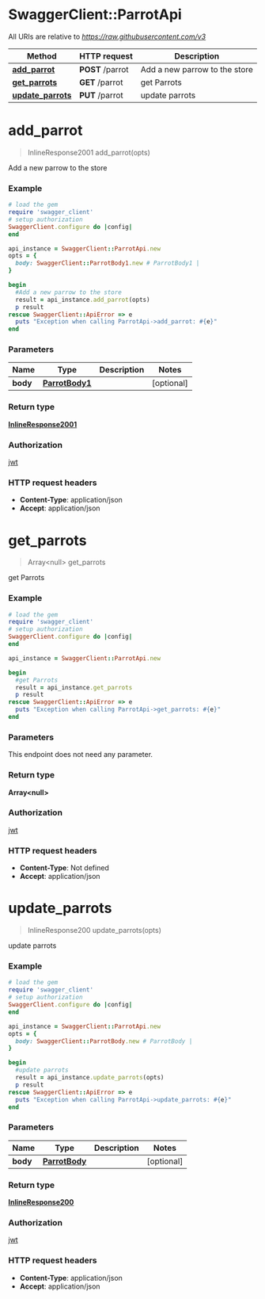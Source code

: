 # SwaggerClient::ParrotApi

All URIs are relative to *https://raw.githubusercontent.com/v3*

Method | HTTP request | Description
------------- | ------------- | -------------
[**add_parrot**](ParrotApi.md#add_parrot) | **POST** /parrot | Add a new parrow to the store
[**get_parrots**](ParrotApi.md#get_parrots) | **GET** /parrot | get Parrots
[**update_parrots**](ParrotApi.md#update_parrots) | **PUT** /parrot | update parrots

# **add_parrot**
> InlineResponse2001 add_parrot(opts)

Add a new parrow to the store

### Example
```ruby
# load the gem
require 'swagger_client'
# setup authorization
SwaggerClient.configure do |config|
end

api_instance = SwaggerClient::ParrotApi.new
opts = { 
  body: SwaggerClient::ParrotBody1.new # ParrotBody1 | 
}

begin
  #Add a new parrow to the store
  result = api_instance.add_parrot(opts)
  p result
rescue SwaggerClient::ApiError => e
  puts "Exception when calling ParrotApi->add_parrot: #{e}"
end
```

### Parameters

Name | Type | Description  | Notes
------------- | ------------- | ------------- | -------------
 **body** | [**ParrotBody1**](ParrotBody1.md)|  | [optional] 

### Return type

[**InlineResponse2001**](InlineResponse2001.md)

### Authorization

[jwt](../README.md#jwt)

### HTTP request headers

 - **Content-Type**: application/json
 - **Accept**: application/json



# **get_parrots**
> Array&lt;null&gt; get_parrots

get Parrots

### Example
```ruby
# load the gem
require 'swagger_client'
# setup authorization
SwaggerClient.configure do |config|
end

api_instance = SwaggerClient::ParrotApi.new

begin
  #get Parrots
  result = api_instance.get_parrots
  p result
rescue SwaggerClient::ApiError => e
  puts "Exception when calling ParrotApi->get_parrots: #{e}"
end
```

### Parameters
This endpoint does not need any parameter.

### Return type

**Array&lt;null&gt;**

### Authorization

[jwt](../README.md#jwt)

### HTTP request headers

 - **Content-Type**: Not defined
 - **Accept**: application/json



# **update_parrots**
> InlineResponse200 update_parrots(opts)

update parrots

### Example
```ruby
# load the gem
require 'swagger_client'
# setup authorization
SwaggerClient.configure do |config|
end

api_instance = SwaggerClient::ParrotApi.new
opts = { 
  body: SwaggerClient::ParrotBody.new # ParrotBody | 
}

begin
  #update parrots
  result = api_instance.update_parrots(opts)
  p result
rescue SwaggerClient::ApiError => e
  puts "Exception when calling ParrotApi->update_parrots: #{e}"
end
```

### Parameters

Name | Type | Description  | Notes
------------- | ------------- | ------------- | -------------
 **body** | [**ParrotBody**](ParrotBody.md)|  | [optional] 

### Return type

[**InlineResponse200**](InlineResponse200.md)

### Authorization

[jwt](../README.md#jwt)

### HTTP request headers

 - **Content-Type**: application/json
 - **Accept**: application/json



